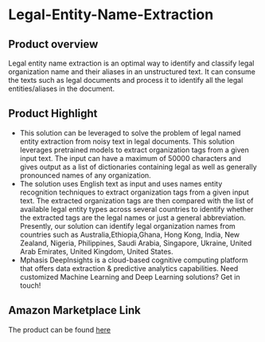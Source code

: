 # Legal-Entity-Name-Extraction

## Product overview

Legal entity name extraction is an optimal way to identify and classify legal organization name and their aliases in an unstructured text. It can consume the texts such as legal documents and process it to identify all the legal entities/aliases in the document.

## Product Highlight 

* This solution can be leveraged to solve the problem of legal named entity extraction from noisy text in legal documents. This solution leverages pretrained models to extract organization tags from a given input text. The input can have a maximum of 50000 characters and gives output as a list of dictionaries containing legal as well as generally pronounced names of any organization.
* The solution uses English text as input and uses names entity recognition techniques to extract organization tags from a given input text. The extracted organization tags are then compared with the list of available legal entity types across several countries to identify whether the extracted tags are the legal names or just a general abbreviation. Presently, our solution can identify legal organization names from countries such as Australia,Ethiopia,Ghana, Hong Kong, India, New Zealand, Nigeria, Philippines, Saudi Arabia, Singapore, Ukraine, United Arab Emirates, United Kingdom, United States.
* Mphasis DeepInsights is a cloud-based cognitive computing platform that offers data extraction & predictive analytics capabilities. Need customized Machine Learning and Deep Learning solutions? Get in touch!

## Amazon Marketplace Link
The product can be found [here](https://aws.amazon.com/marketplace/pp/prodview-rp5cs44vz46pi?sr=0-7&ref_=beagle&applicationId=AWSMPContessa)
